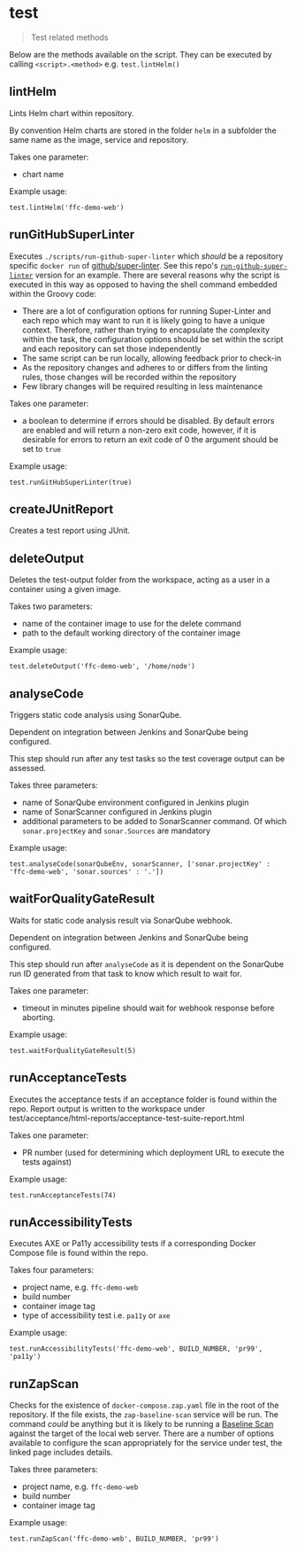 # test

> Test related methods

Below are the methods available on the script. They can be executed by calling
`<script>.<method>` e.g. `test.lintHelm()`

## lintHelm

Lints Helm chart within repository.

By convention Helm charts are stored in the folder `helm` in a subfolder the
same name as the image, service and repository.

Takes one parameter:
- chart name

Example usage:

```
test.lintHelm('ffc-demo-web')
```

## runGitHubSuperLinter

Executes `./scripts/run-github-super-linter` which _should_ be a repository
specific `docker run` of
[github/super-linter](https://github.com/github/super-linter). See this repo's
[`run-github-super-linter`](../scripts/run-github-super-linter) version for an
example.
There are several reasons why the script is executed in this way as opposed
to having the shell command embedded within the Groovy code:
* There are a lot of configuration options for running Super-Linter and each
  repo which may want to run it is likely going to have a unique context.
  Therefore, rather than trying to encapsulate the complexity within the task,
  the configuration options should be set within the script and each repository
  can set those independently
* The same script can be run locally, allowing feedback prior to check-in
* As the repository changes and adheres to or differs from the linting rules,
  those changes will be recorded within the repository
* Few library changes will be required resulting in less maintenance

Takes one parameter:
- a boolean to determine if errors should be disabled. By default errors are
  enabled and will return a non-zero exit code, however, if it is desirable for
  errors to return an exit code of 0 the argument should be set to `true`

Example usage:

```
test.runGitHubSuperLinter(true)
```

## createJUnitReport

Creates a test report using JUnit.

## deleteOutput

Deletes the test-output folder from the workspace, acting as a user in a
container using a given image.

Takes two parameters:
- name of the container image to use for the delete command
- path to the default working directory of the container image

Example usage:

```
test.deleteOutput('ffc-demo-web', '/home/node')
```

## analyseCode

Triggers static code analysis using SonarQube.

Dependent on integration between Jenkins and SonarQube being configured.

This step should run after any test tasks so the test coverage output can be assessed.

Takes three parameters:
- name of SonarQube environment configured in Jenkins plugin
- name of SonarScanner configured in Jenkins plugin
- additional parameters to be added to SonarScanner command. Of which
  `sonar.projectKey` and `sonar.Sources` are mandatory

Example usage:

```
test.analyseCode(sonarQubeEnv, sonarScanner, ['sonar.projectKey' : 'ffc-demo-web', 'sonar.sources' : '.'])
```

## waitForQualityGateResult

Waits for static code analysis result via SonarQube webhook.

Dependent on integration between Jenkins and SonarQube being configured.

This step should run after `analyseCode` as it is dependent on the SonarQube
run ID generated from that task to know which result to wait for.

Takes one parameter:
- timeout in minutes pipeline should wait for webhook response before aborting.

Example usage:

```
test.waitForQualityGateResult(5)
```

## runAcceptanceTests

Executes the acceptance tests if an acceptance folder is found within the repo.
Report output is written to the workspace under
test/acceptance/html-reports/acceptance-test-suite-report.html

Takes one parameter:
- PR number (used for determining which deployment URL to execute the tests against)

Example usage:

```
test.runAcceptanceTests(74)
```

## runAccessibilityTests

Executes AXE or Pa11y accessibility tests if a corresponding Docker Compose
file is found within the repo.

Takes four parameters:
- project name, e.g. `ffc-demo-web`
- build number
- container image tag
- type of accessibility test i.e. `pa11y` or `axe`

Example usage:

```
test.runAccessibilityTests('ffc-demo-web', BUILD_NUMBER, 'pr99', 'pa11y')
```

## runZapScan

Checks for the existence of `docker-compose.zap.yaml` file in the root of the
repository. If the file exists, the `zap-baseline-scan` service will be run. The
command _could_ be anything but it is likely to be running a
[Baseline Scan](https://www.zaproxy.org/docs/docker/baseline-scan/) against the
target of the local web server.
There are a number of options available to configure the scan appropriately for
the service under test, the linked page includes details.

Takes three parameters:
- project name, e.g. `ffc-demo-web`
- build number
- container image tag

Example usage:

```
test.runZapScan('ffc-demo-web', BUILD_NUMBER, 'pr99')
```
